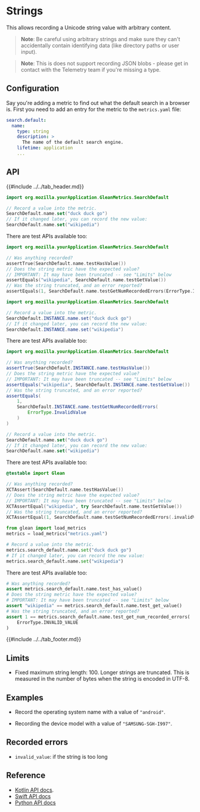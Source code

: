 # Strings

This allows recording a Unicode string value with arbitrary content.

> **Note**: Be careful using arbitrary strings and make sure they can't accidentally contain identifying data (like directory paths or user input).

> **Note**: This is does not support recording JSON blobs - please get in contact with the Telemetry team if you're missing a type.

## Configuration

Say you're adding a metric to find out what the default search in a browser is. First you need to add an entry for the metric to the `metrics.yaml` file:

```YAML
search.default:
  name:
    type: string
    description: >
      The name of the default search engine.
    lifetime: application
    ...
```

## API

{{#include ../../tab_header.md}}

<div data-lang="Kotlin" class="tab">

```Kotlin
import org.mozilla.yourApplication.GleanMetrics.SearchDefault

// Record a value into the metric.
SearchDefault.name.set("duck duck go")
// If it changed later, you can record the new value:
SearchDefault.name.set("wikipedia")
```

There are test APIs available too:

```Kotlin
import org.mozilla.yourApplication.GleanMetrics.SearchDefault

// Was anything recorded?
assertTrue(SearchDefault.name.testHasValue())
// Does the string metric have the expected value?
// IMPORTANT: It may have been truncated -- see "Limits" below
assertEquals("wikipedia", SearchDefault.name.testGetValue())
// Was the string truncated, and an error reported?
assertEquals(1, SearchDefault.name.testGetNumRecordedErrors(ErrorType.InvalidValue))
```

</div>

<div data-lang="Java" class="tab">

```Java
import org.mozilla.yourApplication.GleanMetrics.SearchDefault

// Record a value into the metric.
SearchDefault.INSTANCE.name.set("duck duck go")
// If it changed later, you can record the new value:
SearchDefault.INSTANCE.name.set("wikipedia")
```

There are test APIs available too:

```Java
import org.mozilla.yourApplication.GleanMetrics.SearchDefault

// Was anything recorded?
assertTrue(SearchDefault.INSTANCE.name.testHasValue())
// Does the string metric have the expected value?
// IMPORTANT: It may have been truncated -- see "Limits" below
assertEquals("wikipedia", SearchDefault.INSTANCE.name.testGetValue())
// Was the string truncated, and an error reported?
assertEquals(
    1, 
    SearchDefault.INSTANCE.name.testGetNumRecordedErrors(
        ErrorType.InvalidValue
    )
)
```

</div>

<div data-lang="Swift" class="tab">

```Swift
// Record a value into the metric.
SearchDefault.name.set("duck duck go")
// If it changed later, you can record the new value:
SearchDefault.name.set("wikipedia")
```

There are test APIs available too:

```Swift
@testable import Glean

// Was anything recorded?
XCTAssert(SearchDefault.name.testHasValue())
// Does the string metric have the expected value?
// IMPORTANT: It may have been truncated -- see "Limits" below
XCTAssertEqual("wikipedia", try SearchDefault.name.testGetValue())
// Was the string truncated, and an error reported?
XCTAssertEqual(1, SearchDefault.name.testGetNumRecordedErrors(.invalidValue))
```

</div>

<div data-lang="Python" class="tab">

```Python
from glean import load_metrics
metrics = load_metrics("metrics.yaml")

# Record a value into the metric.
metrics.search_default.name.set("duck duck go")
# If it changed later, you can record the new value:
metrics.search_default.name.set("wikipedia")
```

There are test APIs available too:

```Python
# Was anything recorded?
assert metrics.search_default.name.test_has_value()
# Does the string metric have the expected value?
# IMPORTANT: It may have been truncated -- see "Limits" below
assert "wikipedia" == metrics.search_default.name.test_get_value()
# Was the string truncated, and an error reported?
assert 1 == metrics.search_default.name.test_get_num_recorded_errors(
    ErrorType.INVALID_VALUE
)
```

</div>

{{#include ../../tab_footer.md}}

## Limits

* Fixed maximum string length: 100. Longer strings are truncated. This is measured in the number of bytes when the string is encoded in UTF-8.

## Examples

* Record the operating system name with a value of `"android"`.

* Recording the device model with a value of `"SAMSUNG-SGH-I997"`.

## Recorded errors

* `invalid_value`: if the string is too long

## Reference

* [Kotlin API docs](../../../javadoc/glean/mozilla.telemetry.glean.private/-string-metric-type/index.html).
* [Swift API docs](../../../swift/Classes/StringMetricType.html)
* [Python API docs](../../../python/glean/metrics/string.html)
